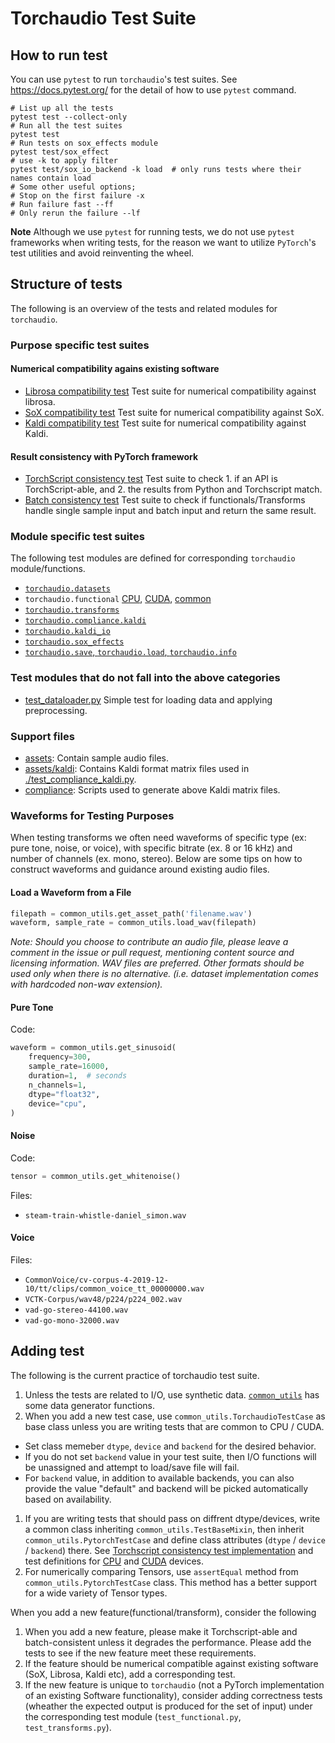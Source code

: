 # Torchaudio Test Suite

## How to run test

You can use `pytest` to run `torchaudio`'s test suites. See https://docs.pytest.org/ for the detail of how to use `pytest` command.

```
# List up all the tests
pytest test --collect-only
# Run all the test suites
pytest test
# Run tests on sox_effects module
pytest test/sox_effect
# use -k to apply filter
pytest test/sox_io_backend -k load  # only runs tests where their names contain load
# Some other useful options;
# Stop on the first failure -x
# Run failure fast --ff
# Only rerun the failure --lf
```

**Note**
Although we use `pytest` for running tests, we do not use `pytest` frameworks when writing tests, 
for the reason we want to utilize `PyTorch`'s test utilities and avoid reinventing the wheel.

## Structure of tests

The following is an overview of the tests and related modules for `torchaudio`.

### Purpose specific test suites

#### Numerical compatibility agains existing software
- [Librosa compatibility test](./test_librosa_compatibility.py)
    Test suite for numerical compatibility against librosa.
- [SoX compatibility test](./test_sox_compatibility.py)
    Test suite for numerical compatibility against SoX.
- [Kaldi compatibility test](./test_kaldi_compatibility.py)
    Test suite for numerical compatibility against Kaldi.

#### Result consistency with PyTorch framework
- [TorchScript consistency test](torchscript_consistency_impl.py)
    Test suite to check 1. if an API is TorchScript-able, and 2. the results from Python and Torchscript match.
- [Batch consistency test](./test_batch_consistency.py)
    Test suite to check if functionals/Transforms handle single sample input and batch input and return the same result.

### Module specific test suites

The following test modules are defined for corresponding `torchaudio` module/functions.

- [`torchaudio.datasets`](./test_datasets)
- `torchaudio.functional` [CPU](./functional_cpu_test.py), [CUDA](./functional_cuda_test.py), [common](./functional_impl.py)
- [`torchaudio.transforms`](./test_transforms.py)
- [`torchaudio.compliance.kaldi`](./test_compliance_kaldi.py)
- [`torchaudio.kaldi_io`](./test_kaldi_io.py)
- [`torchaudio.sox_effects`](test/sox_effects)
- [`torchaudio.save`, `torchaudio.load`, `torchaudio.info`](test/test_io.py)

### Test modules that do not fall into the above categories
- [test_dataloader.py](./test_dataloader.py)
    Simple test for loading data and applying preprocessing.

### Support files
- [assets](./assets): Contain sample audio files.
- [assets/kaldi](./assets/kaldi): Contains Kaldi format matrix files used in [./test_compliance_kaldi.py](./test_compliance_kaldi.py).
- [compliance](./compliance): Scripts used to generate above Kaldi matrix files.

### Waveforms for Testing Purposes

When testing transforms we often need waveforms of specific type (ex: pure tone, noise, or voice), with specific bitrate (ex. 8 or 16 kHz) and number of channels (ex. mono, stereo). Below are some tips on how to construct waveforms and guidance around existing audio files.

#### Load a Waveform from a File

```python
filepath = common_utils.get_asset_path('filename.wav')
waveform, sample_rate = common_utils.load_wav(filepath)
```

*Note: Should you choose to contribute an audio file, please leave a comment in the issue or pull request, mentioning content source and licensing information. WAV files are preferred. Other formats should be used only when there is no alternative. (i.e. dataset implementation comes with hardcoded non-wav extension).*

#### Pure Tone

Code:

```python
waveform = common_utils.get_sinusoid(
	frequency=300,
	sample_rate=16000,
	duration=1,  # seconds
	n_channels=1,
	dtype="float32",
	device="cpu",
)
```

#### Noise

Code:

```python
tensor = common_utils.get_whitenoise()
```

Files:

* `steam-train-whistle-daniel_simon.wav`

#### Voice

Files:

* `CommonVoice/cv-corpus-4-2019-12-10/tt/clips/common_voice_tt_00000000.wav`
* `VCTK-Corpus/wav48/p224/p224_002.wav`
* `vad-go-stereo-44100.wav`
* `vad-go-mono-32000.wav`

## Adding test

The following is the current practice of torchaudio test suite.

1. Unless the tests are related to I/O, use synthetic data. [`common_utils`](./common_utils.py) has some data generator functions.
1. When you add a new test case, use `common_utils.TorchaudioTestCase` as base class unless you are writing tests that are common to CPU / CUDA.
  - Set class memeber `dtype`, `device` and `backend` for the desired behavior.
  - If you do not set `backend` value in your test suite, then I/O functions will be unassigned and attempt to load/save file will fail.
  - For `backend` value, in addition to available backends, you can also provide the value "default" and backend will be picked automatically based on availability.
1. If you are writing tests that should pass on diffrent dtype/devices, write a common class inheriting `common_utils.TestBaseMixin`, then inherit `common_utils.PytorchTestCase` and define class attributes (`dtype` / `device` / `backend`) there. See [Torchscript consistency test implementation](./torchscript_consistency_impl.py) and test definitions for [CPU](./torchscript_consistency_cpu_test.py) and [CUDA](./torchscript_consistency_cuda_test.py) devices.
1. For numerically comparing Tensors, use `assertEqual` method from `common_utils.PytorchTestCase` class. This method has a better support for a wide variety of Tensor types.

When you add a new feature(functional/transform), consider the following

1. When you add a new feature, please make it Torchscript-able and batch-consistent unless it degrades the performance. Please add the tests to see if the new feature meet these requirements.
1. If the feature should be numerical compatible against existing software (SoX, Librosa, Kaldi etc), add a corresponding test.
1. If the new feature is unique to `torchaudio` (not a PyTorch implementation of an existing Software functionality), consider adding correctness tests (wheather the expected output is produced for the set of input) under the corresponding test module (`test_functional.py`, `test_transforms.py`).
